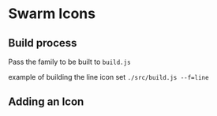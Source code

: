 # Swarm Icons

## Build process
Pass the family to be built to `build.js`

example of building the line icon set
`./src/build.js --f=line`

## Adding an Icon
